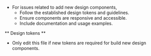 - For issues related to add new design components,
  - Follow the established design tokens and guidelines.
  - Ensure components are responsive and accessible.
  - Include documentation and usage examples.


** Design tokens **
- Only edit this file if new tokens are required for build new design components.